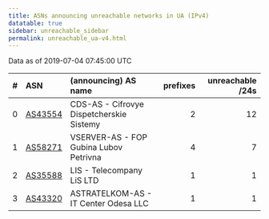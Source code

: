 ```yaml
---
title: ASNs announcing unreachable networks in UA (IPv4)
datatable: true
sidebar: unreachable_sidebar
permalink: unreachable_ua-v4.html
---
```


Data as of 2019-07-04 07:45:00 UTC


<div class="datatable-begin"></div>

|   # | ASN                                    | (announcing) AS name                     |   prefixes |   unreachable /24s |
|----:|:---------------------------------------|:-----------------------------------------|-----------:|-------------------:|
|   0 | [AS43554](unreachable_AS43554-v4.html) | CDS-AS - Cifrovye Dispetcherskie Sistemy |          2 |                 12 |
|   1 | [AS58271](unreachable_AS58271-v4.html) | VSERVER-AS - FOP Gubina Lubov Petrivna   |          4 |                  7 |
|   2 | [AS35588](unreachable_AS35588-v4.html) | LIS - Telecompany LiS LTD                |          1 |                  1 |
|   3 | [AS43320](unreachable_AS43320-v4.html) | ASTRATELKOM-AS - IT Center Odesa LLC     |          1 |                  1 |

<div class="datatable-end"></div>